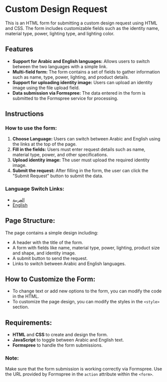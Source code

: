# Custom Design Request

This is an HTML form for submitting a custom design request using HTML and CSS. The form includes customizable fields such as the identity name, material type, power, lighting type, and lighting color.

## Features
- **Support for Arabic and English languages:** Allows users to switch between the two languages with a simple link.
- **Multi-field form:** The form contains a set of fields to gather information such as name, type, power, lighting, and product details.
- **Support for uploading identity image:** Users can upload an identity image using the file upload field.
- **Data submission via Formspree:** The data entered in the form is submitted to the Formspree service for processing.

## Instructions
### How to use the form:
1. **Choose Language:** Users can switch between Arabic and English using the links at the top of the page.
2. **Fill in the fields:** Users must enter request details such as name, material type, power, and other specifications.
3. **Upload identity image:** The user must upload the required identity image.
4. **Submit the request:** After filling in the form, the user can click the "Submit Request" button to submit the data.

### Language Switch Links:
- [العربية](?lang=ar)
- [English](?lang=en)

## Page Structure:
The page contains a simple design including:
- A header with the title of the form.
- A form with fields like name, material type, power, lighting, product size and shape, and identity image.
- A submit button to send the request.
- Links to switch between Arabic and English languages.

## How to Customize the Form:
- To change text or add new options to the form, you can modify the code in the HTML.
- To customize the page design, you can modify the styles in the `<style>` section.

## Requirements:
- **HTML** and **CSS** to create and design the form.
- **JavaScript** to toggle between Arabic and English text.
- **Formspree** to handle the form submissions.

### Note:
Make sure that the form submission is working correctly via Formspree. Use the URL provided by Formspree in the `action` attribute within the `<form>`.
